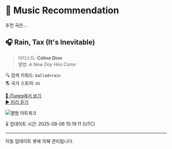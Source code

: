 
# 🎵 Music Recommendation

추천 곡은...

## 🎧 Rain, Tax (It's Inevitable)  
> 아티스트: **Céline Dion**  
> 앨범: _A New Day Has Come_  

🔍 검색 키워드: `ballad+rain`  
🌎 국가 스토어: `US`

[🔗 iTunes에서 보기](https://music.apple.com/us/album/rain-tax-its-inevitable/1481512614?i=1481512981&uo=4)  
[▶️ 미리 듣기](https://audio-ssl.itunes.apple.com/itunes-assets/AudioPreview112/v4/d9/3b/f4/d93bf49d-1ce1-81d1-afc1-d194b465cb67/mzaf_16732927156896556664.plus.aac.p.m4a)

![앨범 아트워크](https://is1-ssl.mzstatic.com/image/thumb/Music114/v4/be/f0/4c/bef04c1f-0b13-5407-280f-e23180dcb011/886447917275.jpg/100x100bb.jpg)

⏳ 업데이트 시간: 2025-09-06 15:19:11 (UTC)

---
자동 업데이트 봇에 의해 관리됩니다.
